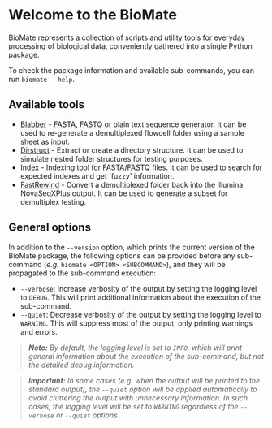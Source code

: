 # Welcome to the BioMate

BioMate represents a collection of scripts and utility tools for everyday processing of biological data, conveniently gathered into a single Python package.

To check the package information and available sub-commands, you can run `biomate --help`.

## Available tools

- [Blabber](blabber.md) - FASTA, FASTQ or plain text sequence generator. It can be used to re-generate a demultiplexed flowcell folder using a sample sheet as input.
- [Dirstruct](dirstruct.md) - Extract or create a directory structure. It can be used to simulate nested folder structures for testing purposes.
- [Index](indexer.md) - Indexing tool for FASTA/FASTQ files. It can be used to search for expected indexes and get 'fuzzy' information.
- [FastRewind](fastrewind.md) - Convert a demultiplexed folder back into the Illumina NovaSeqXPlus output. It can be used to generate a subset for demultiplex testing.

## General options

In addition to the `--version` option, which prints the current version of the BioMate package, the following options can be provided before any sub-command (_e.g._ `biomate <OPTION> <SUBCOMMAND>`), and they will be propagated to the sub-command execution:

- `--verbose`: Increase verbosity of the output by setting the logging level to `DEBUG`. This will print additional information about the execution of the sub-command.
- `--quiet`: Decrease verbosity of the output by setting the logging level to `WARNING`. This will suppress most of the output, only printing warnings and errors.

> _**Note:** By default, the logging level is set to `INFO`, which will print general information about the execution of the sub-command, but not the detailed debug information._

> _**Important:** In some cases (e.g. when the output will be printed to the standard output), the `--quiet` option will be applied automatically to avoid cluttering the output with unnecessary information. In such cases, the logging level will be set to `WARNING` regardless of the `--verbose` or `--quiet` options._
